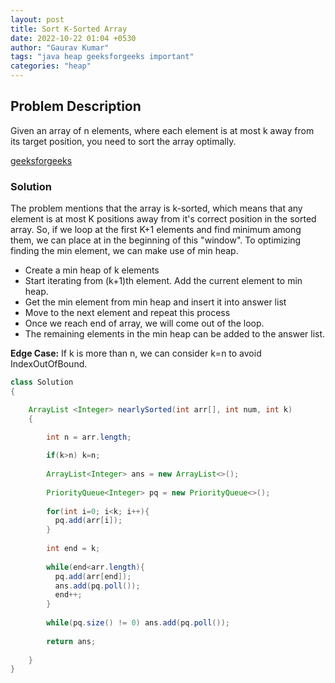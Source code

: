 ```yaml
---
layout: post
title: Sort K-Sorted Array
date: 2022-10-22 01:04 +0530
author: "Gaurav Kumar"
tags: "java heap geeksforgeeks important"
categories: "heap"
---
```


## Problem Description

Given an array of n elements, where each element is at most k away from its target position, you need to sort the array optimally.  

[geeksforgeeks](https://practice.geeksforgeeks.org/problems/nearly-sorted-1587115620/1?utm_source=gfg&utm_medium=article&utm_campaign=bottom_sticky_on_article)

### Solution

The problem mentions that the array is k-sorted, which means that any element is at most K positions away from it's correct position in the sorted array. So, if we loop at the first K+1 elements and find minimum among them, we can place at in the beginning of this "window". To optimizing finding the min element, we can make use of min heap.

- Create a min heap of k elements
- Start iterating from (k+1)th element. Add the current element to min heap.
- Get the min element from min heap and insert it into answer list
- Move to the next element and repeat this process
- Once we reach end of array, we will come out of the loop.
- The remaining elements in the min heap can be added to the answer list.

__Edge Case:__ If k is more than n, we can consider k=n to avoid IndexOutOfBound.

```java
class Solution
{

    ArrayList <Integer> nearlySorted(int arr[], int num, int k)
    {

        int n = arr.length;
    
        if(k>n) k=n;
    
        ArrayList<Integer> ans = new ArrayList<>();
    
        PriorityQueue<Integer> pq = new PriorityQueue<>();
    
        for(int i=0; i<k; i++){
          pq.add(arr[i]);
        }
    
        int end = k;
        
        while(end<arr.length){
          pq.add(arr[end]);
          ans.add(pq.poll());
          end++;
        }
    
        while(pq.size() != 0) ans.add(pq.poll());
        
        return ans;
        
    }
}
```
